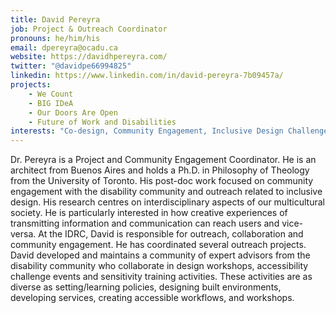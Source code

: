 ```yaml
---
title: David Pereyra
job: Project & Outreach Coordinator
pronouns: he/him/his
email: dpereyra@ocadu.ca
website: https://davidhpereyra.com/
twitter: "@davidpe66994825"
linkedin: https://www.linkedin.com/in/david-pereyra-7b09457a/
projects:
    - We Count
    - BIG IDeA
    - Our Doors Are Open
    - Future of Work and Disabilities
interests: "Co-design, Community Engagement, Inclusive Design Challenges, Inclusive Workshops, Participation"
---
```

Dr. Pereyra is a Project and Community Engagement Coordinator. He is an architect from Buenos Aires and holds a Ph.D. in Philosophy of Theology from the University of Toronto. His post-doc work focused on community engagement with the disability community and outreach related to inclusive design. His research centres on interdisciplinary aspects of our multicultural society. He is particularly interested in how creative experiences of transmitting information and communication can reach users and vice-versa. At the IDRC, David is responsible for outreach, collaboration and community engagement. He has coordinated several outreach projects. David developed and maintains a community of expert advisors from the disability community who collaborate in design workshops, accessibility challenge events and sensitivity training activities. These activities are as diverse as setting/learning policies, designing built environments, developing services, creating accessible workflows, and workshops.
